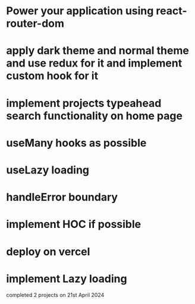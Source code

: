 # Power your application using react-router-dom
# apply dark theme and normal theme and use redux for it and implement custom hook for it
# implement projects typeahead search functionality on home page
# useMany hooks as possible
# useLazy loading
# handleError boundary
# implement HOC if possible
# deploy on vercel
# implement Lazy loading


completed 2 projects on 21st April 2024